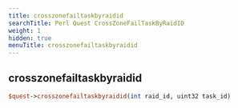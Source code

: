 ```yaml
---
title: crosszonefailtaskbyraidid
searchTitle: Perl Quest CrossZoneFailTaskByRaidID
weight: 1
hidden: true
menuTitle: crosszonefailtaskbyraidid
---
```

## crosszonefailtaskbyraidid
```perl
$quest->crosszonefailtaskbyraidid(int raid_id, uint32 task_id)
```